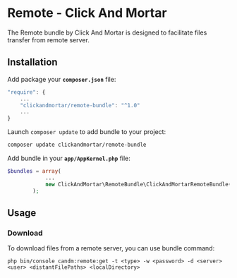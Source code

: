 # Remote - Click And Mortar

The Remote bundle by Click And Mortar is designed to facilitate files transfer from remote server.

## Installation

Add package your **`composer.json`** file:
```javascript
"require": {
    ...
    "clickandmortar/remote-bundle": "^1.0"
    ...
}
```

Launch `composer update` to add bundle to your project:
```bash
composer update clickandmortar/remote-bundle
```

Add bundle in your **`app/AppKernel.php`** file:
```php
$bundles = array(
            ...
            new ClickAndMortar\RemoteBundle\ClickAndMortarRemoteBundle(),
        );
```

## Usage

### Download

To download files from a remote server, you can use bundle command:

```
php bin/console candm:remote:get -t <type> -w <password> -d <server> <user> <distantFilePaths> <localDirectory>
```